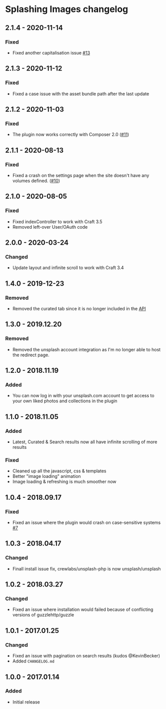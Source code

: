 # Splashing Images changelog

## 2.1.4 - 2020-11-14
### Fixed
* Fixed another capitalisation issue [#13](https://github.com/studioespresso/craft3-unsplash/issues/13)

## 2.1.3 - 2020-11-12
### Fixed
* Fixed a case issue with the asset bundle path after the last update

## 2.1.2 - 2020-11-03
### Fixed
* The plugin now works correctly with Composer 2.0 ([#11](https://github.com/studioespresso/craft3-unsplash/issues/11))

## 2.1.1 - 2020-08-13
### Fixed
* Fixed a crash on the settings page when the site doesn't have any volumes defined. ([#10](https://github.com/studioespresso/craft3-unsplash/issues/10))

## 2.1.0 - 2020-08-05
### Fixed
* Fixed indexController to work with Craft 3.5
* Removed left-over User/OAuth code

## 2.0.0 - 2020-03-24
### Changed
* Update layout and infinite scroll to work with Craft 3.4

## 1.4.0 - 2019-12-23
### Removed
* Removed the curated tab since it is no longer included in the [API](https://changelog.unsplash.com/deprecations/2019/10/22/curated-search-stats.html)

## 1.3.0 - 2019.12.20
### Removed
* Removed the unsplash account integration as I'm no longer able to host the redirect page.

## 1.2.0 - 2018.11.19
### Added
* You can now log in with your unsplash.com account to get access to your own liked photos and collections in the plugin

## 1.1.0 - 2018.11.05
### Added
* Latest, Curated & Search results now all have infinite scrolling of more results

### Fixed
* Cleaned up all the javascript, css & templates
* Better "image loading" animation
* Image loading & refreshing is much smoother now 

## 1.0.4 - 2018.09.17
### Fixed
* Fixed an issue where the plugin would crash on case-sensitive systems [#7](https://github.com/studioespresso/craft3-unsplash/pull/7)

## 1.0.3 - 2018.04.17
### Changed
* Finall install issue fix, crewlabs/unsplash-php is now unsplash/unsplash

## 1.0.2 - 2018.03.27
### Changed
* Fixed an issue where installation would failed because of conflicting versions of guzzlehttp/guzzle

## 1.0.1 - 2017.01.25
### Changed
* Fixed an issue with pagination on search results (kudos @KevinBecker)
* Added `CHANGELOG.md`

## 1.0.0 - 2017.01.14
### Added
* Initial release